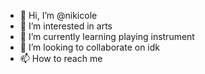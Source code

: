 - 👋 Hi, I’m @nikicole
- 👀 I’m interested in arts
- 🌱 I’m currently learning playing instrument
- 💞️ I’m looking to collaborate on idk
- 📫 How to reach me 

<!---
nikicole/nikicole is a ✨ special ✨ repository because its `README.md` (this file) appears on your GitHub profile.
You can click the Preview link to take a look at your changes.
--->
